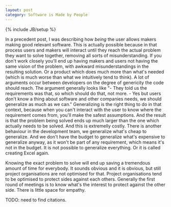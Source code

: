 ```yaml
---
layout: post
category: Software is Made by People
---
```

{% include JB/setup %}


In a precedent post, I was describing how *being* the user allows makers making good relevant software. This is actually possible because in that process users and makers will interact until they reach the actual problem they want to solve together, removing all sorts of misunderstanding. If you don't work closely you'll end up having makers and users not having the same vision of the problem, with awkward misunderstandings in the resulting solution. Or a product which does much more than what's needed (which is much worse than what we intuitively tend to think).
A lot of arguments occur between developers on the degree of genericity the code should reach. The argument generally looks like "- They told us the requirements was that, so which should do that, not more. - Yes but users don't know a thing about software and other companies needs, we should generalize as much as we can." Generalizing is the right thing to do in that context, because when you can't interact with the user to know where the requirement comes from, you'll make the safest assumptions.
And the result is that the problem being solved ends up much larger than the one which actually needs to be solved. And this is extremelly costly.
There is another behaviour in the development team, we generalize what's cheap to generalize. And we don't have the budget to generalize what's expensive to generalize anyway, as it won't be part of any requirement, which means it's not in the budget. It is not possible to generalize everything. Or it is called creating Excel again.

Knowing the exact problem to solve will end up saving a tremendous amount of time for everybody. It sounds obvious and it is obvious, but still project organisations are not optimised for that. Project organisations tend to be optimised to protect sides against each others. Generally the first round of meetings is to know what's the interest to protect against the other side. There is little space for empathy.

TODO: need to find citations.